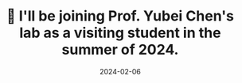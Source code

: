 ---
title: 🍰 I'll be joining Prof. Yubei Chen's lab as a visiting student in the summer of 2024.
summary: University of California, Davis ~ Davis, USA
date: 2024-02-06
---